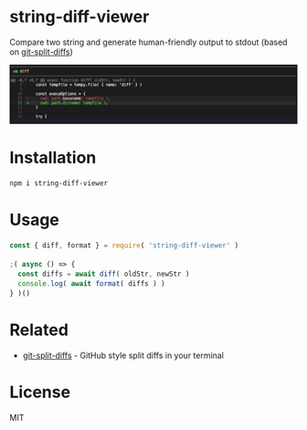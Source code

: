 # string-diff-viewer

Compare two string and generate human-friendly output to stdout (based on [git-split-diffs](https://github.com/banga/git-split-diffs))

<img src="screenshot.jpg" width="650">

# Installation

```bash
npm i string-diff-viewer
```

# Usage

```js
const { diff, format } = require( 'string-diff-viewer' )

;( async () => {
  const diffs = await diff( oldStr, newStr )
  console.log( await format( diffs ) )
} )()
```

# Related

- [git-split-diffs](https://github.com/banga/git-split-diffs) - GitHub style split diffs in your terminal

# License

MIT
